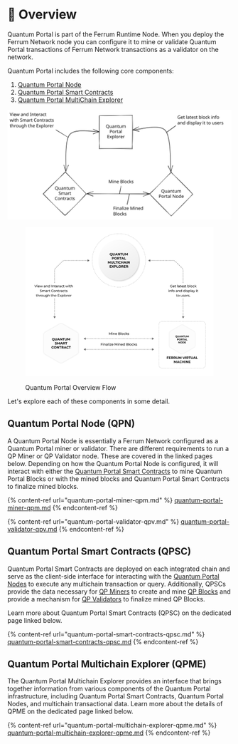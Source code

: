 # 📐 Overview

Quantum Portal is part of the Ferrum Runtime Node. When you deploy the Ferrum Network node you can configure it to mine or validate Quantum Portal transactions of Ferrum Network transactions as a validator on the network.

Quantum Portal includes the following core components:

1. [Quantum Portal Node](overview.md#quantum-portal-node)
2. [Quantum Portal Smart Contracts](overview.md#quantum-portal-smart-contracts)
3. [Quantum Portal MultiChain Explorer](overview.md#quantum-portal-multichain-explorer)

<img src="../../../.gitbook/assets/file.drawing (1).svg" alt="Quantum Portal Overview Flow" class="gitbook-drawing">

<figure><img src="../../../.gitbook/assets/Quantum Portal is part of the Ferrum Runtime Node. v3 - Taha Abbasi.png" alt=""><figcaption><p>Quantum Portal Overview Flow</p></figcaption></figure>

Let's explore each of these components in some detail.

## Quantum Portal Node (QPN)

A Quantum Portal Node is essentially a Ferrum Network configured as a Quantum Portal miner or validator. There are different requirements to run a QP Miner or QP Validator node. These are covered in the linked pages below. Depending on how the Quantum Portal Node is configured, it will interact with either the [Quantum Portal Smart Contracts](overview.md#quantum-portal-smart-contracts) to mine Quantum Portal Blocks or with the mined blocks and Quantum Portal Smart Contracts to finalize mined blocks.

{% content-ref url="quantum-portal-miner-qpm.md" %}
[quantum-portal-miner-qpm.md](quantum-portal-miner-qpm.md)
{% endcontent-ref %}

{% content-ref url="quantum-portal-validator-qpv.md" %}
[quantum-portal-validator-qpv.md](quantum-portal-validator-qpv.md)
{% endcontent-ref %}

## Quantum Portal Smart Contracts (QPSC)

Quantum Portal Smart Contracts are deployed on each integrated chain and serve as the client-side interface for interacting with the [Quantum Portal Nodes](overview.md#quantum-portal-node) to execute any multichain transaction or query. Additionally, QPSCs provide the data necessary for [QP Miners](quantum-portal-miner-qpm.md) to create and mine [QP Blocks](quantum-portal-blocks-qpb.md) and provide a mechanism for [QP Validators](quantum-portal-validator-qpv.md) to finalize mined QP Blocks.

Learn more about Quantum Portal Smart Contracts (QPSC) on the dedicated page linked below.

{% content-ref url="quantum-portal-smart-contracts-qpsc.md" %}
[quantum-portal-smart-contracts-qpsc.md](quantum-portal-smart-contracts-qpsc.md)
{% endcontent-ref %}

## Quantum Portal Multichain Explorer (QPME)

The Quantum Portal Multichain Explorer provides an interface that brings together information from various components of the Quantum Portal infrastructure, including Quantum Portal Smart Contracts, Quantum Portal Nodes, and multichain transactional data. Learn more about the details of QPME on the dedicated page linked below.

{% content-ref url="quantum-portal-multichain-explorer-qpme.md" %}
[quantum-portal-multichain-explorer-qpme.md](quantum-portal-multichain-explorer-qpme.md)
{% endcontent-ref %}
